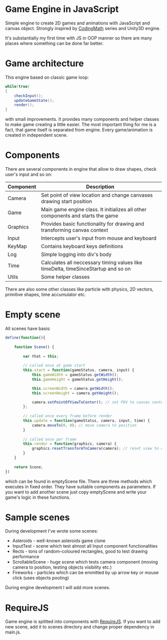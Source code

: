 # Game Engine in JavaScript

Simple engine to create 2D games and animations with JavaScript and canvas object. Strongly inspired by [CodingMath](https://www.youtube.com/user/codingmath) series and Unity3D engine. 

It's substantially my first time with JS in OOP manner so there are many places where something can be done far better.

# Game architecture

This engine based on classic game loop:
```csharp
while(true)
{
    checkInput();
    updateGameState();
    render();
}
```
with small improvements. It provides many components and helper classes to make game creating a little easier. The most important thing for me is a fact, that game itself is separated from engine. Every game/animation is created in independent scene.

# Components

There are several components in engine that allow to draw shapes, check user's input and so on:

| Component | Description |
| ------ | ------ |
| Camera | Set point of view location and change canvases drawing start position |
| Game | Main game engine class. It initializes all other components and starts the game |
| Graphics | Provides basic functionality for drawing and transforming canvas context |
| Input | Intercepts user's input from mouse and keyboard |
| KeyMap | Contains keyboard keys definitions |
| Log | Simple logging into div's body |
| Time | Calculates all neccessary timing values like timeDelta, timeSinceStartup and so on |
| Utils | Some helper classes |

There are also some other classes like particle with physics, 2D vectors, primitive shapes, time accumulator etc.

# Empty scene

All scenes have basis:

```js
define(function(){
	
	function Scene() {
	
		var that = this;
		
		// called once at game start
		this.start = function(gameStatus, camera, input) {
			this.gameWidth = gameStatus.getWidth();
			this.gameHeight = gameStatus.getHeight();

			this.screenWidth = camera.getWidth();
			this.screenHeight = camera.getHeight();

			camera.setPointOfViewToCenter(); // set POV to canvas center
		};
		
		// called once every frame before render
		this.update = function(gameStatus, camera, input, time) {
			camera.moveTo(0, 0); // move camera to position
		}
		
		// called once per frame
		this.render = function(graphics, camera) {
			graphics.resetTransformToCamera(camera); // reset view to current camera
		}
	}
	
	return Scene;
})
```
which can be found in emptyScene file. There are three methods which executes in fixed order. They have suitable components as parameters. If you want to add another scene just copy emptyScene and write your game's logic in these functions.

# Sample scenes

During development I've wrote some scenes:

 - Asteroids - well-known asteroids game clone
 - InputTest - scene which test almost all Input component functionalities
 - Rects - tons of random-coloured rectangles, good to test drawing performance
 - ScrollableScene - huge scene which tests camera component (moving camera to position, testing objects visibility etc.)
 - Fireworks - particles which can be emmitted by up arrow key or mouse click (uses objects pooling)

During engine development I will add more scenes. 

# RequireJS

Game engine is splitted into components with [RequireJS](http://requirejs.org/). If you want to add new scene, add it to scenes directory and change proper dependency in main.js.
